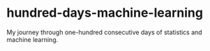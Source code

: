 # hundred-days-machine-learning
My journey through one-hundred consecutive days of statistics and machine learning.
